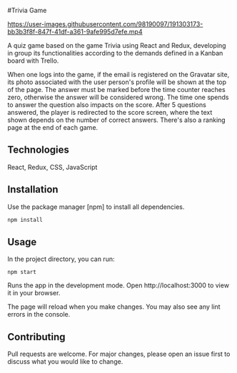 #Trivia Game


https://user-images.githubusercontent.com/98190097/191303173-bb3b3f8f-847f-41df-a361-9afe995d7efe.mp4



A quiz game based on the game Trivia using React and Redux, developing in group its functionalities according to the demands defined in a Kanban board with Trello.

When one logs into the game, if the email is registered on the Gravatar site, its photo associated with the user person's profile will be shown at the top of the page.
The answer must be marked before the time counter reaches zero, otherwise the answer will be considered wrong. The time one spends to answer the question also impacts on the score.
After 5 questions answered, the player is redirected to the score screen, where the text shown depends on the number of correct answers. There's also a ranking page at the end of each game.

## Technologies
React, Redux, CSS, JavaScript

## Installation

Use the package manager [npm] to install all dependencies.

```bash
npm install
```

## Usage

In the project directory, you can run:

```
npm start
```
Runs the app in the development mode.
Open http://localhost:3000 to view it in your browser.

The page will reload when you make changes.
You may also see any lint errors in the console.

## Contributing
Pull requests are welcome. For major changes, please open an issue first to discuss what you would like to change.
